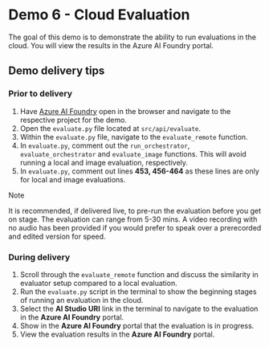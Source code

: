 # Demo 6 - Cloud Evaluation

The goal of this demo is to demonstrate the ability to run evaluations in the cloud. You will view the results in the Azure AI Foundry portal.

## Demo delivery tips

### Prior to delivery

1. Have [Azure AI Foundry](https://ai.azure.com) open in the browser and navigate to the respective project for the demo.
1. Open the `evaluate.py` file located at `src/api/evaluate`.
1. Within the `evaluate.py` file, navigate to the `evaluate_remote` function.
1. In `evaluate.py`, comment out the `run_orchestrator`, `evaluate_orchestrator` and `evaluate_image` functions. This will avoid running a local and image evaluation, respectively.
1. In `evaluate.py`, comment out lines **453, 456-464** as these lines are only for local and image evaluations.

> [!NOTE]
> It is recommended, if delivered live, to pre-run the evaluation before you get on stage. The evaluation can range from 5-30 mins. A video recording with no audio has been provided if you would prefer to speak over a prerecorded and edited version for speed.

### During delivery

1. Scroll through the `evaluate_remote` function and discuss the similarity in evaluator setup compared to a local evaluation.
1. Run the `evaluate.py` script in the terminal to show the beginning stages of running an evaluation in the cloud.
1. Select the **AI Studio URI** link in the terminal to navigate to the evaluation in the **Azure AI Foundry** portal.
1. Show in the **Azure AI Foundry** portal that the evaluation is in progress.
1. View the evaluation results in the **Azure AI Foundry** portal.